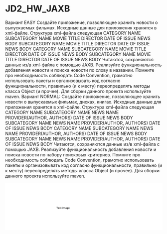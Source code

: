 ﻿# JD2_HW_JAXB
Вариант EASY
Создайте приложение, позволяющее хранить новости о выпускаемых фильмах. Исходные данные для приложения хранятся в xml-файле. Структура xml-файла следующая
CATEGORY NAME
SUBCATEGORY NAME
MOVIE TITLE DIRECTOR DATE OF ISSUE NEWS BODY
SUBCATEGORY NAME
MOVIE TITLE DIRECTOR DATE OF ISSUE NEWS BODY
CATEGORY NAME
SUBCATEGORY NAME
MOVIE TITLE DIRECTOR DATE OF ISSUE NEWS BODY
SUBCATEGORY NAME
MOVIE TITLE DIRECTOR DATE OF ISSUE NEWS BODY
Читаются, сохраняются данные из/в xml-файла c помощью JAXB. Реализуйте функциональность добавления новости и поиска новости по слову в названии.
Помните про необходимость соблюдать Code Convention, грамотно использовать пакеты и организовывать код согласно функциональности, правильно (и к месту) переопределять методы класса Object (и прочее).
Для сборки данного проекта используйте maven.
Вариант NORMAL:
Создайте приложение, позволяющее хранить новости о выпускаемых фильмах, дисках, книгах. Исходные данные для приложения хранятся в xml-файле. Структура xml-файла следующая
CATEGORY NAME
SUBCATEGORY NAME
NEWS NAME PROVIDER(AUTHOR, AUTHORS) DATE OF ISSUE NEWS BODY
SUBCATEGORY NAME
NEWS NAME PROVIDER(AUTHOR, AUTHORS) DATE OF ISSUE NEWS BODY
CATEGORY NAME
SUBCATEGORY NAME
NEWS NAME PROVIDER(AUTHOR, AUTHORS) DATE OF ISSUE NEWS BODY
SUBCATEGORY NAME
NEWS NAME PROVIDER(AUTHOR, AUTHORS) DATE OF ISSUE NEWS BODY
Читаются, сохраняются данные из/в xml-файла c помощью JAXB. Реализуйте функциональность добавления новости и поиска новости по набору поисковых критериев.
Помните про необходимость соблюдать Code Convention, грамотно использовать пакеты и организовывать код согласно функциональности, правильно (и к месту) переопределять методы класса Object (и прочее).
Для сборки данного проекта используйте maven.

![Image alt](https://github.com/apache-red/JD2_HW_JAXB/raw/master/ShowTask.png)